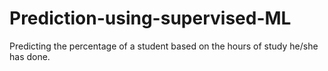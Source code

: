 # Prediction-using-supervised-ML
Predicting the percentage of a student based on the hours of study he/she has done. 
